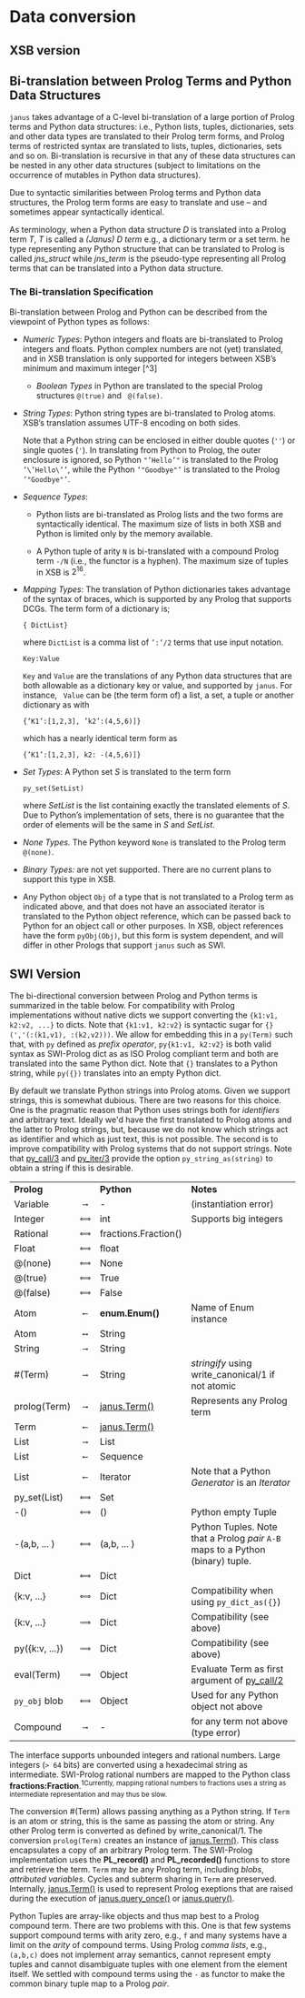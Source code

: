 # Data conversion

## XSB version

## Bi-translation between Prolog Terms and Python Data Structures

`janus` takes advantage of a C-level bi-translation of a large portion
of Prolog terms and Python data structures: i.e., Python lists, tuples,
dictionaries, sets and other data types are translated to their Prolog
term forms, and Prolog terms of restricted syntax are translated to
lists, tuples, dictionaries, sets and so on. Bi-translation is recursive
in that any of these data structures can be nested in any other data
structures (subject to limitations on the occurrence of mutables in
Python data structures).

Due to syntactic similarities between Prolog terms and Python data
structures, the Prolog term forms are easy to translate and use – and
sometimes appear syntactically identical.

As terminology, when a Python data structure $D$ is translated into a
Prolog term $T$, $T$ is called a *(Janus) D term* e.g., a dictionary
term or a set term. he type representing any Python structure that can
be translated to Prolog is called *jns_struct* while *jns_term* is the
pseudo-type representing all Prolog terms that can be translated into a
Python data structure.

### The Bi-translation Specification

Bi-translation between Prolog and Python can be described from the
viewpoint of Python types as follows:

- *Numeric Types*: Python integers and floats are bi-translated to
  Prolog integers and floats. Python complex numbers are not (yet)
  translated, and in XSB translation is only supported for integers
  between XSB’s minimum and maximum integer [^3]

  - *Boolean Types* in Python are translated to the special Prolog
    structures `@(true)` and ` @(false)`.

- *String Types*: Python string types are bi-translated to Prolog atoms.
  XSB’s translation assumes UTF-8 encoding on both sides.

  Note that a Python string can be enclosed in either double quotes
  (`''`) or single quotes (`'`). In translating from Python to Prolog,
  the outer enclosure is ignored, so Python `"’Hello’"` is translated to
  the Prolog `’\’Hello\’’`, while the Python `’"Goodbye"’` is translated
  to the Prolog `’"Goodbye"’`.

- *Sequence Types*:

  - Python lists are bi-translated as Prolog lists and the two forms are
    syntactically identical. The maximum size of lists in both XSB and
    Python is limited only by the memory available.

  - A Python tuple of arity `N` is bi-translated with a compound Prolog
    term `-/N` (i.e., the functor is a hyphen). The maximum size of
    tuples in XSB is $2^{16}$.

- *Mapping Types*: The translation of Python dictionaries takes
  advantage of the syntax of braces, which is supported by any Prolog
  that supports DCGs. The term form of a dictionary is;

  `{ DictList} `

  where `DictList` is a comma list of `’:’/2` terms that use input
  notation.

  `Key:Value`

  `Key` and `Value` are the translations of any Python data structures
  that are both allowable as a dictionary key or value, and supported by
  `janus`. For instance, ` Value` can be (the term form of) a list, a
  set, a tuple or another dictionary as with

  `{’K1’:[1,2,3], ’k2’:(4,5,6)]}`

  which has a nearly identical term form as

  `{’K1’:[1,2,3], k2: -(4,5,6)]}`

- *Set Types*: A Python set *S* is translated to the term form

  `py_set(SetList)`

  where *SetList* is the list containing exactly the translated elements
  of $S$. Due to Python’s implementation of sets, there is no guarantee
  that the order of elements will be the same in $S$ and $SetList$.

- *None Types.* The Python keyword `None` is translated to the Prolog
  term `@(none)`.

- *Binary Types:* are not yet supported. There are no current plans to
  support this type in XSB.

- Any Python object `Obj` of a type that is not translated to a Prolog
  term as indicated above, and that does not have an associated iterator
  is translated to the Python object reference, which can be passed back
  to Python for an object call or other purposes. In XSB, object
  references have the form `pyObj(Obj)`, but this form is system
  dependent, and will differ in other Prologs that support `janus` such
  as SWI.


## SWI Version

The bi-directional conversion between Prolog and Python terms is
summarized in the table below. For compatibility with Prolog
implementations without native dicts we support converting the `{k1:v1,
k2:v2, ...}` to dicts. Note that `{k1:v1, k2:v2}` is syntactic sugar for
`{}(','(:(k1,v1), :(k2,v2)))`. We allow for embedding this in a
`py(Term)` such that, with `py` defined as *prefix operator*, `py{k1:v1,
k2:v2}` is both valid syntax as SWI-Prolog dict as as ISO Prolog
compliant term and both are translated into the same Python dict. Note
that `{}` translates to a Python string, while `py({})` translates into
an empty Python dict.

By default we translate Python strings into Prolog atoms. Given we
support strings, this is somewhat dubious. There are two reasons for
this choice. One is the pragmatic reason that Python uses strings both
for *identifiers* and arbitrary text. Ideally we'd have the first
translated to Prolog atoms and the latter to Prolog strings, but,
because we do not know which strings act as identifier and which as just
text, this is not possible. The second is to improve compatibility with
Prolog systems that do not support strings. Note that
<span id="idx:pycall3:4"></span>[py_call/3](#py_call/3) and
<span id="idx:pyiter3:5"></span>[py_iter/3](#py_iter/3) provide the
option `py_string_as(string)` to obtain a string if this is desirable.

|                |     |                                 |                                                                                                                          |
| -------------- | :-: | ------------------------------- | ------------------------------------------------------------------------------------------------------------------------ |
| **Prolog**     |     | **Python**                      | **Notes**                                                                                                                |
| Variable       | `⟶` | \-                              | (instantiation error)                                                                                                    |
| Integer        | `⟺` | int                             | Supports big integers                                                                                                    |
| Rational       | `⟺` | fractions.Fraction()            |                                                                                                                          |
| Float          | `⟺` | float                           |                                                                                                                          |
| @(none)        | `⟺` | None                            |                                                                                                                          |
| @(true)        | `⟺` | True                            |                                                                                                                          |
| @(false)       | `⟺` | False                           |                                                                                                                          |
| Atom           | `⟵` | **enum.Enum()**                 | Name of Enum instance                                                                                                    |
| Atom           | `⟷` | String                          |                                                                                                                          |
| String         | `⟶` | String                          |                                                                                                                          |
| \#(Term)       | `⟶` | String                          | *stringify* using <span id="idx:writecanonical1:6"></span><span class="pred-ext">write_canonical/1</span> if not atomic |
| prolog(Term)   | `⟶` | [janus.Term()](#janus.Term\(\)) | Represents any Prolog term                                                                                               |
| Term           | `⟵` | [janus.Term()](#janus.Term\(\)) |                                                                                                                          |
| List           | `⟶` | List                            |                                                                                                                          |
| List           | `⟵` | Sequence                        |                                                                                                                          |
| List           | `⟵` | Iterator                        | Note that a Python *Generator* is an *Iterator*                                                                          |
| py_set(List)  | `⟺` | Set                             |                                                                                                                          |
| \-()           | `⟺` | ()                              | Python empty Tuple                                                                                                       |
| \-(a,b, ... )  | `⟺` | (a,b, ... )                     | Python Tuples. Note that a Prolog *pair* `A-B` maps to a Python (binary) tuple.                                          |
| Dict           | `⟺` | Dict                            |                                                                                                                          |
| {k:v, ...}     | `⟺` | Dict                            | Compatibility when using `py_dict_as({}`)                                                                                |
| {k:v, ...}     | `⟹` | Dict                            | Compatibility (see above)                                                                                                |
| py({k:v, ...}) | `⟹` | Dict                            | Compatibility (see above)                                                                                                |
| eval(Term)     | `⟹` | Object                          | Evaluate Term as first argument of <span id="idx:pycall2:7"></span>[py_call/2](#py_call/2)                              |
| `py_obj` blob  | `⟺` | Object                          | Used for any Python object not above                                                                                     |
| Compound       | `⟶` | \-                              | for any term not above (type error)                                                                                      |

The interface supports unbounded integers and rational numbers. Large
integers (`> 64` bits) are converted using a hexadecimal string as
intermediate. SWI-Prolog rational numbers are mapped to the Python class
**fractions:Fraction**.<sup>1<span class="fn-text">Currently, mapping
rational numbers to fractions uses a string as intermediate
representation and may thus be slow.</span></sup>

The conversion \#(Term) allows passing anything as a Python string. If
`Term` is an atom or string, this is the same as passing the atom or
string. Any other Prolog term is converted as defined by
<span id="idx:writecanonical1:8"></span><span class="pred-ext">write_canonical/1</span>.
The conversion `prolog(Term)` creates an instance of
[janus.Term()](#janus.Term\(\)). This class encapsulates a copy of an
arbitrary Prolog term. The SWI-Prolog implementation uses the
**PL_record()** and **PL_recorded()** functions to store and retrieve
the term. `Term` may be any Prolog term, including *blobs*, *attributed
variables*. Cycles and subterm sharing in `Term` are preserved.
Internally, [janus.Term()](#janus.Term\(\)) is used to represent Prolog
exeptions that are raised during the execution of
[janus.query_once()](#janus.query_once\(\)) or
[janus.query()](#janus.query\(\)).

Python Tuples are array-like objects and thus map best to a Prolog
compound term. There are two problems with this. One is that few systems
support compound terms with arity zero, e.g., `f` and many systems have
a limit on the *arity* of compound terms. Using Prolog *comma lists*,
e.g., `(a,b,c)` does not implement array semantics, cannot represent
empty tuples and cannot disambiguate tuples with one element from the
element itself. We settled with compound terms using the `-` as functor
to make the common binary tuple map to a Prolog *pair*.
